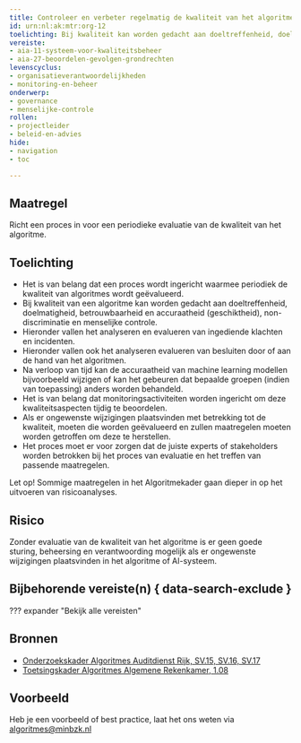 ```yaml
---
title: Controleer en verbeter regelmatig de kwaliteit van het algoritme
id: urn:nl:ak:mtr:org-12
toelichting: Bij kwaliteit kan worden gedacht aan doeltreffenheid, doelmatigheid, betrouwbaarheid en accuraatheid (geschiktheid) en non-discriminatie.
vereiste: 
- aia-11-systeem-voor-kwaliteitsbeheer
- aia-27-beoordelen-gevolgen-grondrechten
levenscyclus: 
- organisatieverantwoordelijkheden
- monitoring-en-beheer
onderwerp: 
- governance
- menselijke-controle
rollen:
- projectleider
- beleid-en-advies
hide:
- navigation
- toc

---
```


<!-- Let op! onderstaande regel met 'tags' niet weghalen! Deze maakt automatisch de knopjes op basis van de metadata  -->
<!-- tags -->

## Maatregel
 Richt een proces in voor een periodieke evaluatie van de kwaliteit van het algoritme.
  
## Toelichting
- Het is van belang dat een proces wordt ingericht waarmee periodiek de kwaliteit van algoritmes wordt geëvalueerd.
-	Bij kwaliteit van een algoritme kan worden gedacht aan doeltreffenheid, doelmatigheid, betrouwbaarheid en accuraatheid (geschiktheid), non-discriminatie en menselijke controle.
-	Hieronder vallen het analyseren en evalueren van ingediende klachten en incidenten.
-	Hieronder vallen ook het analyseren evalueren van besluiten door of aan de hand van het algoritmen.
- Na verloop van tijd kan de accuraatheid van machine learning modellen bijvoorbeeld wijzigen of kan het gebeuren dat bepaalde groepen (indien van toepassing) anders worden behandeld.
- Het is van belang dat monitoringsactiviteiten worden ingericht om deze kwaliteitsaspecten tijdig te beoordelen.
- Als er ongewenste wijzigingen plaatsvinden met betrekking tot de kwaliteit, moeten die worden geëvalueerd en zullen maatregelen moeten worden getroffen om deze te herstellen.
- Het proces moet er voor zorgen dat de juiste experts of stakeholders worden betrokken bij het proces van evaluatie en het treffen van passende maatregelen.

Let op! Sommige maatregelen in het Algoritmekader gaan dieper in op het uitvoeren van risicoanalyses. 
   
## Risico
Zonder evaluatie van de kwaliteit van het algoritme is er geen goede sturing, beheersing en verantwoording mogelijk als er ongewenste wijzigingen plaatsvinden in het algoritme of AI-systeem. 

## Bijbehorende vereiste(n) { data-search-exclude }
<!-- Let op! onderstaande regel met 'list_vereisten_on_maatregelen_page' niet weghalen! Deze maakt automatisch een lijst van bijbehorende verseisten op basis van de metadata  -->
??? expander "Bekijk alle vereisten"
    <!-- list_vereisten_on_maatregelen_page -->

## Bronnen 
- [Onderzoekskader Algoritmes Auditdienst Rijk, SV.15, SV.16, SV.17 ](https://www.rijksoverheid.nl/documenten/rapporten/2023/07/11/onderzoekskader-algoritmes-adr-2023)
- [Toetsingskader Algoritmes Algemene Rekenkamer, 1.08](https://www.rekenkamer.nl/onderwerpen/algoritmes/documenten/publicaties/2024/05/15/het-toetsingskader-aan-de-slag)

## Voorbeeld
Heb je een voorbeeld of best practice, laat het ons weten via [algoritmes@minbzk.nl](mailto:algoritmes@minbzk.nl)
